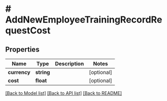 # # AddNewEmployeeTrainingRecordRequestCost

## Properties

Name | Type | Description | Notes
------------ | ------------- | ------------- | -------------
**currency** | **string** |  | [optional]
**cost** | **float** |  | [optional]

[[Back to Model list]](../../README.md#models) [[Back to API list]](../../README.md#endpoints) [[Back to README]](../../README.md)
